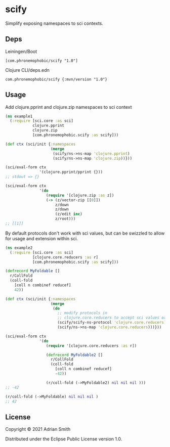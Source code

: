 # scify

Simplify exposing namespaces to sci contexts.

## Deps

Leiningen/Boot

`[com.phronemophobic/scify "1.0"]`

Clojure CLI/deps.edn

`com.phronemophobic/scify {:mvn/version "1.0"}`

## Usage

Add clojure.pprint and clojure.zip namespaces to sci context

```clojure
(ns example1
  (:require [sci.core :as sci]
            clojure.pprint
            clojure.zip
            [com.phronemophobic.scify :as scify]))

(def ctx (sci/init {:namespaces
                    (merge
                     (scify/ns->ns-map 'clojure.pprint)
                     (scify/ns->ns-map 'clojure.zip))}))

(sci/eval-form ctx
               '(clojure.pprint/pprint {}))
;; stdout => {}

(sci/eval-form ctx
               '(do
                  (require '[clojure.zip :as z])
                  (-> (z/vector-zip [[0]])
                      z/down
                      z/down
                      (z/edit inc)
                      z/root)))
;; [[1]]
```

By default protocols don't work with sci values, but can be swizzled to allow for usage and extension within sci.

```clojure
(ns example2
  (:require [sci.core :as sci]
            [clojure.core.reducers :as r]
            [com.phronemophobic.scify :as scify]))

(defrecord MyFoldable []
  r/CollFold
  (coll-fold
    [coll n combinef reducef]
    42))

(def ctx (sci/init {:namespaces
                    (merge
                     (do
                       ;; modify protocols in
                       ;; clojure.core.reducers to accept sci values or non-sci values
                       (scify/scify-ns-protocol 'clojure.core.reducers)
                       (scify/ns->ns-map 'clojure.core.reducers)))}))

(sci/eval-form ctx
               '(do
                  (require '[clojure.core.reducers :as r])

                  (defrecord MyFoldable2 []
                    r/CollFold
                    (coll-fold
                      [coll n combinef reducef]
                      -42))

                  (r/coll-fold (->MyFoldable2) nil nil nil )))
;; -42

(r/coll-fold (->MyFoldable) nil nil nil )
;; 42

```

## License

Copyright © 2021 Adrian Smith

Distributed under the Eclipse Public License version 1.0.
